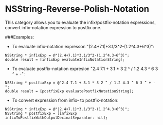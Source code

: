 NSString-Reverse-Polish-Notation
================================

This category allows you to evaluate the infix/postfix-notation expressions, convert infix-notation expression to postfix one.

###Examples:
- To evaluate infix-notation expresson "(2.4+7.1)*3.1/3^2-(1.2^4.3+6^3)":

```
NSString * infixExp = @"(2.4+7.1)*3.1/3^2-(1.2^4.3+6^3)";
double result = [infixExp evaluateInfixNotationString];
```

- To evaluate postfix-notation expresion "2.4 7.1 + 3.1 * 3 2 ^ / 1.2 4.3 ^ 6 3 ^ + -":

```
NSString * postfixExp = @"2.4 7.1 + 3.1 * 3 2 ^ / 1.2 4.3 ^ 6 3 ^ + -";
double result = [postfixExp evaluatePostfixNotationString];
```

- To convert expression from infix- to postfix-notation:

```
NSString * infixExp = @"(2.4+7.1)*3.1/3^2-(1.2^4.3+6^3)";
NSString * postfixExp = [infixExp infixToPostfixWithOutputDecimalSeparator: nil];
```
